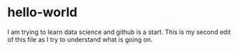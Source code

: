 # hello-world

I am trying to learn data science and github is a start.
This is my second edit of this file as I try to understand what is going on.
